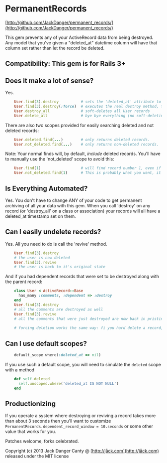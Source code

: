 # PermanentRecords

[http://github.com/JackDanger/permanent_records/](http://github.com/JackDanger/permanent_records/)

This gem prevents any of your ActiveRecord data from being destroyed.
Any model that you've given a "deleted_at" datetime column will have that column set rather than let the record be deleted.

## Compatibility: This gem is for Rails 3+

## Does it make a lot of sense?

Yes.

```ruby
    User.find(3).destroy          # sets the 'deleted_at' attribute to Time.now and returns a frozen record
    User.find(3).destroy(:force)  # executes the real destroy method, the record will be removed from the database
    User.destroy_all              # soft-deletes all User records
    User.delete_all               # bye bye everything (no soft-deleting here)
```
There are also two scopes provided for easily searching deleted and not deleted records:

```ruby
    User.deleted.find(...)        # only returns deleted records.
    User.not_deleted.find(...)    # only returns non-deleted records.
```

Note: Your normal finds will, by default, _include_ deleted records. You'll have to manually use the 'not_deleted' scope to avoid this:

```ruby
    User.find(1)                  # will find record number 1, even if it's deleted
    User.not_deleted.find(1)      # This is probably what you want, it doesn't find deleted records
```

## Is Everything Automated?


Yes. You don't have to change ANY of your code to get permanent archiving of all your data with this gem. 
When you call 'destroy' on any record  (or 'destroy_all' on a class or association) your records will
all have a deleted_at timestamp set on them.


## Can I easily undelete records?

Yes. All you need to do is call the 'revive' method.

```ruby
    User.find(3).destroy
    # the user is now deleted
    User.find(3).revive
    # the user is back to it's original state
```

And if you had dependent records that were set to be destroyed along with the parent record:

```ruby
    class User < ActiveRecord::Base
      has_many :comments, :dependent => :destroy
    end
    User.find(3).destroy
    # all the comments are destroyed as well
    User.find(3).revive
    # all the comments that were just destroyed are now back in pristine condition
    
    # forcing deletion works the same way: fi you hard delete a record, its dependent records will also be hard deleted
```

## Can I use default scopes?

```ruby
    default_scope where(:deleted_at => nil)
```

If you use such a default scope, you will need to simulate the `deleted` scope with a method

```ruby
    def self.deleted
      self.unscoped.where('deleted_at IS NOT NULL')
    end
```

## Productionizing

If you operate a system where destroying or reviving a record takes more
than about 3 seconds then you'll want to customize
`PermanentRecords.dependent_record_window = 10.seconds` or some other
value that works for you.

Patches welcome, forks celebrated.

Copyright (c) 2013 Jack Danger Canty @ [http://jåck.com](http://jåck.com) released under the MIT license
